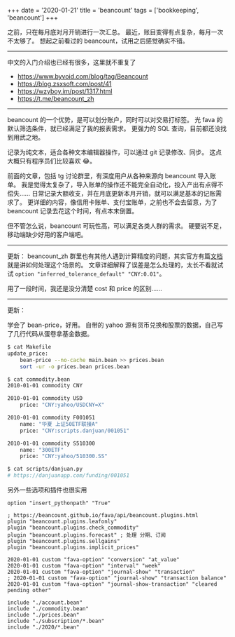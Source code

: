 +++
date = '2020-01-21'
title = 'beancount'
tags = ['bookkeeping', 'beancount']
+++

之前，只在每月底对月开销进行一次汇总。
最近，账目变得有点复杂，每月一次不太够了。
想起之前看过的 beancount，试用之后感觉确实不错。

---

中文的入门介绍也已经有很多，这里就不重复了

- https://www.byvoid.com/blog/tag/Beancount
- https://blog.zsxsoft.com/post/41
- https://wzyboy.im/post/1317.html
- <https://t.me/beancount_zh>

---

beancount 的一个优势，是可以划分账户，同时可以对交易打标签。
光 fava 的默认筛选条件，就已经满足了我的报表需求。
更强力的 SQL 查询，目前都还没找到用武之地。

记录为纯文本，适合各种文本编辑器操作，可以通过 git 记录修改、同步。
这点大概只有程序员们比较喜欢 😂。

前面的文章，包括 tg 讨论群里，有深度用户从各种来源向 beancount 导入账单。
我是觉得太复杂了，导入账单的操作还不能完全自动化，投入产出有点得不偿失……
日常记录大额收支，并在月底更新本月开销，就可以满足基本的记账需求了。
更详细的内容，像信用卡账单、支付宝账单，之前也不会去留意，为了 beancount 记录去花这个时间，有点本末倒置。

但不管怎么说，beancount 可玩性高，可以满足各类人群的需求。
硬要说不足，移动端缺少好用的客户端吧。

---

更新：
beancount_zh 群里也有其他人遇到计算精度的问题，其实官方有篇[文档](http://furius.ca/beancount/doc/tolerances)就是讲如何处理这个场景的。
文章详细解释了误差是怎么处理的，太长不看就试试 `option "inferred_tolerance_default" "CNY:0.01"`。

用了一段时间，我还是没分清楚 cost 和 price 的区别……

---

更新：

学会了 bean-price，好用。
自带的 yahoo 源有货币兑换和股票的数据，自己写了几行代码从蛋卷拿基金数据。

```bash
$ cat Makefile
update_price:
	bean-price --no-cache main.bean >> prices.bean
	sort -ur -o prices.bean prices.bean

$ cat commodity.bean
2010-01-01 commodity CNY

2010-01-01 commodity USD
    price: "CNY:yahoo/USDCNY=X"

2010-01-01 commodity F001051
    name: "华夏 上证50ETF联接A"
    price: "CNY:scripts.danjuan/001051"

2010-01-01 commodity S510300
    name: "300ETF"
    price: "CNY:yahoo/510300.SS"

$ cat scripts/danjuan.py
# https://danjuanapp.com/funding/001051
```

另外一些选项和插件也很实用

```
option "insert_pythonpath" "True"

; https://beancount.github.io/fava/api/beancount.plugins.html
plugin "beancount.plugins.leafonly"
plugin "beancount.plugins.check_commodity"
plugin "beancount.plugins.forecast" ; 处理 分期、订阅
plugin "beancount.plugins.sellgains"
plugin "beancount.plugins.implicit_prices"

2020-01-01 custom "fava-option" "conversion" "at_value"
2020-01-01 custom "fava-option" "interval" "week"
2020-01-01 custom "fava-option" "journal-show" "transaction"
; 2020-01-01 custom "fava-option" "journal-show" "transaction balance"
2020-01-01 custom "fava-option" "journal-show-transaction" "cleared pending other"

include "./account.bean"
include "./commodity.bean"
include "./prices.bean"
include "./subscription/*.bean"
include "./2020/*.bean"
```
